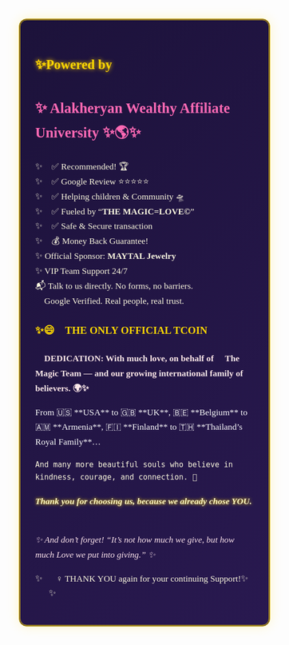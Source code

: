 <div style="font-family: 'Georgia', serif; font-size: 1.1rem; color: #fefae0; line-height: 1.7; background: linear-gradient(135deg, #1c123a, #291950); padding: 30px; border-radius: 16px; border: 3px double gold; box-shadow: 0 0 25px rgba(255,215,0,0.2);">

  <h2 style="color: #ffd700; text-shadow: 0 0 8px #ffcc00;">✨Powered by 🚀</h2>
  <h3 style="color: #ff69b4; font-size: 1.8rem;">✨ Alakheryan Wealthy Affiliate University ✨🌎✨</h3>

  <ul style="list-style-type: none; padding-left: 0; margin-top: 20px;">
    <li>✨💯 ✅ Recommended! 🏆</li>
    <li>✨💯 ✅ Google Review ⭐️⭐️⭐️⭐️⭐️ 💫</li>
    <li>✨💯 ✅ Helping children & Community 🛸</li>
    <li>✨💯 ✅ Fueled by “<strong>THE MAGIC=LOVE©</strong>” 💝</li>
    <li>✨💯 ✅ Safe & Secure transaction 🔐</li>
    <li>✨💯 💰 Money Back Guarantee! 🎩🔐</li>
    <li>✨ Official Sponsor: <strong>MAYTAL Jewelry</strong> 💎</li>
    <li>✨ VIP Team Support 24/7 📡</li>
    <li>📬 Talk to us directly. No forms, no barriers.</li>
    <li>🔗 Google Verified. Real people, real trust.</li>
  </ul>

  <p style="font-size: 1.3rem; font-weight: bold; color: gold; margin-top: 25px;">✨😄💫 THE ONLY OFFICIAL TCOIN 🚀</p>

  <p style="margin-top: 25px; color: #ffe9e9; font-weight: bold;">
    💌 DEDICATION: With much love, on behalf of 🎩 The Magic Team — and our growing international family of believers. 🌍✨
  </p>

  <p style="color: #ffffff;">
    From 🇺🇸 **USA** to 🇬🇧 **UK**, 🇧🇪 **Belgium** to 🇦🇲 **Armenia**, 🇫🇮 **Finland** to 🇹🇭 **Thailand’s Royal Family**…
<br>
    
    And many more beautiful souls who believe in kindness, courage, and connection. 💖
  </p>

  <p style="font-style: italic; font-weight: bold; color: #fff9c4; text-shadow: 0 0 6px #ffd700; margin-top: 20px;">
    Thank you for choosing us, because we already chose YOU. 🚀💫
  </p>

  <p style="font-style: italic; color: #fce4ec; margin-top: 10px;">
    ✨ And don’t forget! “It’s not how much we give, but how much Love we put into giving.” ✨
  </p>

  ✨💖🧚‍♀️ THANK YOU again for your continuing Support!✨🤗💫✨
</div>

